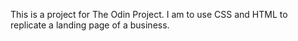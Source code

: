 This is a project for The Odin Project. I am to use CSS and HTML to replicate a landing page of a business.